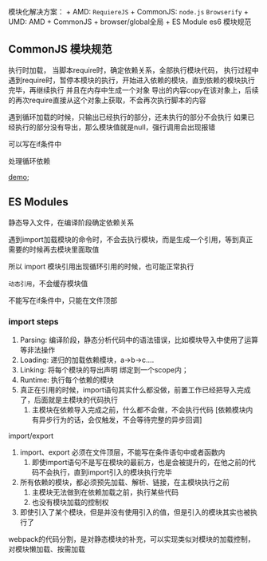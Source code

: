 模块化解决方案：
    + AMD: `RequiereJS`
    + CommonJS: `node.js`  `Browserify`
    + UMD: AMD + CommonJS + browser/global全局
    + ES Module es6 模块规范


## CommonJS 模块规范

执行时加载， 当脚本require时，确定依赖关系，全部执行模块代码，
执行过程中 遇到require时，暂停本模块的执行，开始进入依赖的模块，直到依赖的模块执行完毕，再继续执行
并且在内存中生成一个对象 导出的内容copy在该对象上，后续的再次require直接从这个对象上获取，不会再次执行脚本的内容

遇到循环加载的时候，只输出已经执行的部分，还未执行的部分不会执行
如果已经执行的部分没有导出，那么模块值就是null，强行调用会出现报错

可以写在if条件中

处理循环依赖

[demo](../../test/require/main.js);

## ES Modules
静态导入文件，在编译阶段确定依赖关系

遇到import加载模块的命令时，不会去执行模块，而是生成一个引用，等到真正需要的时候再去模块里面取值

所以 import 模块引用出现循环引用的时候，也可能正常执行

`动态引用`，不会缓存模块值

不能写在if条件中，只能在文件顶部

### import steps
1. Parsing: 编译阶段，静态分析代码中的语法错误，比如模块导入中使用了运算等非法操作
2. Loading: 递归的加载依赖模块，a->b->c....
3. Linking: 将每个模块的导出声明 绑定到一个scope内；
4. Runtime: 执行每个依赖的模块
5. 真正在引用的时候，import语句其实什么都没做，前置工作已经把导入完成了，后面就是主模块的代码执行
   1. 主模块在依赖导入完成之前，什么都不会做，不会执行代码 [依赖模块内有异步行为的话，会仅触发，不会等待完整的异步回调]


import/export 
1. import、export 必须在文件顶层，不能写在条件语句中或者函数内
   1. 即使import语句不是写在模块的最前方，也是会被提升的，在他之前的代码不会执行，直到import引入的模块执行完毕
2. 所有依赖的模块，都必须预先加载、解析、链接，在主模块执行之前
   1. 主模块无法做到在依赖加载之前，执行某些代码
   2. 也没有模块加载的控制权
3. 即使引入了某个模块，但是并没有使用引入的值，但是引入的模块其实也被执行了


webpack的代码分割，是对静态模块的补充，可以实现类似对模块的加载控制，
对模块懒加载、按需加载

